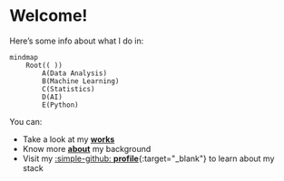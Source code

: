 # Welcome!

Here’s some info about what I do in:

```mermaid
mindmap
    Root(( ))
        A(Data Analysis)
        B(Machine Learning)
        C(Statistics)
        D(AI)
        E(Python)
```

You can:

- Take a look at my [__works__](works/index.md)
- Know more [__about__](about.md) my background
- Visit my [:simple-github: __profile__](https://github.com/mikel-imaz){:target="_blank"} to learn about my stack